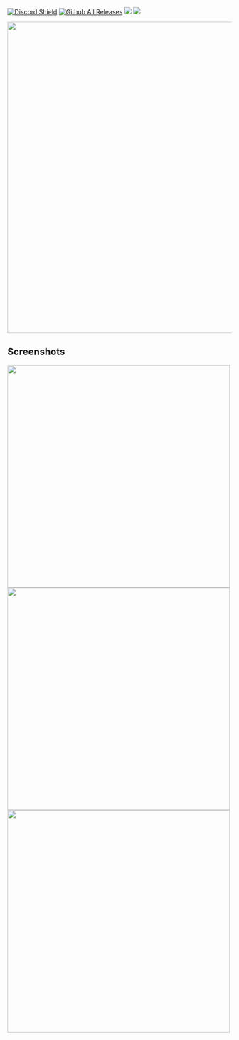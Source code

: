 [![Discord Shield](https://img.shields.io/discord/931335263509151846?color=5865F2&label=discord&logo=discord&logoColor=white)](https://discord.gg/tXW5Mex7rR)
[![Github All Releases](https://img.shields.io/github/downloads/BenjaminHalko/WiiMusicEditorPlus/total.svg)](https://hanadigital.github.io/grev/?user=benjaminhalko&repo=wiimusiceditorplus)
[![](https://img.shields.io/github/stars/BenjaminHalko/WiiMusicEditorPlus)]()
[![](https://img.shields.io/badge/dynamic/json?label=version&query=%24.0.tag_name&url=https%3A%2F%2Fapi.github.com%2Frepos%2FBenjaminHalko%2FWiiMusicEditorPlus%2Freleases)](https://github.com/BenjaminHalko/WiiMusicEditorPlus/releases/latest)

<img src="https://user-images.githubusercontent.com/73490201/147893121-3ed1ae74-5f3e-45ca-b5d4-2d6a4285a508.png" width="700">

## Screenshots

<img src="https://user-images.githubusercontent.com/73490201/147893157-67f9e6d2-432c-4186-9d91-e31db1e4b9aa.PNG" width="500">
<img src="https://user-images.githubusercontent.com/73490201/147893158-dc8ca6eb-59aa-47ea-be08-c27f2a1025db.PNG" width="500">
<img src="https://user-images.githubusercontent.com/73490201/147893159-f04aa1c2-47f5-4c75-9a35-28db18df8e61.PNG" width="500">
